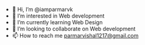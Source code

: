 - 👋 Hi, I’m @iamparmarvk
- 👀 I’m interested in Web development
- 🌱 I’m currently learning Web Design
- 💞️ I’m looking to collaborate on Web development
- 📫 How to reach me parmarvishal1217@gmail.com

<!---
iamparmarvk/iamparmarvk is a ✨ special ✨ repository because its `README.md` (this file) appears on your GitHub profile.
You can click the Preview link to take a look at your changes.
--->
